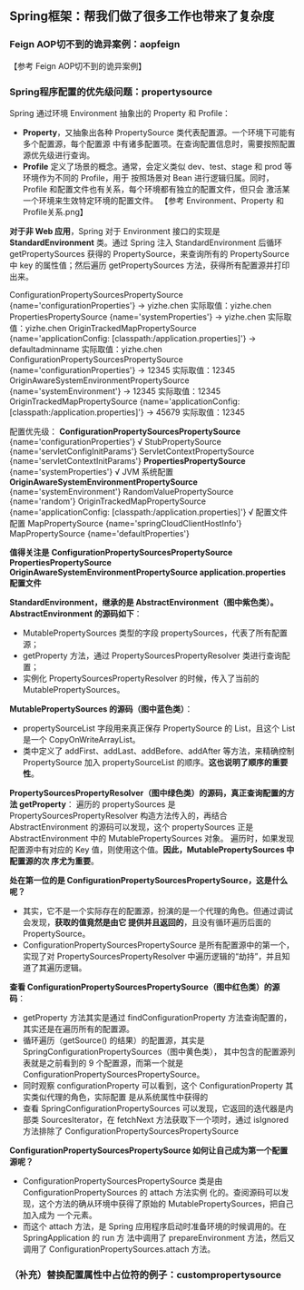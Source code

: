 ## Spring框架：帮我们做了很多工作也带来了复杂度
### Feign AOP切不到的诡异案例：aopfeign
【参考 Feign AOP切不到的诡异案例】

### Spring程序配置的优先级问题：propertysource
Spring 通过环境 Environment 抽象出的 Property 和 Profile：
- **Property**，又抽象出各种 PropertySource 类代表配置源。一个环境下可能有多个配置源，每个配置源
中有诸多配置项。在查询配置信息时，需要按照配置源优先级进行查询。
- **Profile** 定义了场景的概念。通常，会定义类似 dev、test、stage 和 prod 等环境作为不同的 Profile，用于
按照场景对 Bean 进行逻辑归属。同时，Profile 和配置文件也有关系，每个环境都有独立的配置文件，但只会
激活某一个环境来生效特定环境的配置文件。
【参考 Environment、Property 和 Profile关系.png】

**对于非 Web 应用**，Spring 对于 Environment 接口的实现是 **StandardEnvironment** 类。通过 Spring 注入 
StandardEnvironment 后循环 getPropertySources 获得的 PropertySource，来查询所有的 PropertySource 
中 key 的属性值；然后遍历 getPropertySources 方法，获得所有配置源并打印出来。

ConfigurationPropertySourcesPropertySource {name='configurationProperties'} -> yizhe.chen 实际取值：yizhe.chen
PropertiesPropertySource {name='systemProperties'} -> yizhe.chen 实际取值：yizhe.chen
OriginTrackedMapPropertySource {name='applicationConfig: [classpath:/application.properties]'} -> defaultadminname 实际取值：yizhe.chen
ConfigurationPropertySourcesPropertySource {name='configurationProperties'} -> 12345 实际取值：12345
OriginAwareSystemEnvironmentPropertySource {name='systemEnvironment'} -> 12345 实际取值：12345
OriginTrackedMapPropertySource {name='applicationConfig: [classpath:/application.properties]'} -> 45679 实际取值：12345

配置优先级：
**ConfigurationPropertySourcesPropertySource** {name='configurationProperties'} √
StubPropertySource {name='servletConfigInitParams'}
ServletContextPropertySource {name='servletContextInitParams'}
**PropertiesPropertySource** {name='systemProperties'} √ JVM 系统配置
**OriginAwareSystemEnvironmentPropertySource** {name='systemEnvironment'}
RandomValuePropertySource {name='random'}
OriginTrackedMapPropertySource {name='applicationConfig: [classpath:/application.properties]'} √ 配置文件配置
MapPropertySource {name='springCloudClientHostInfo'}
MapPropertySource {name='defaultProperties'}

**值得关注是** 
**ConfigurationPropertySourcesPropertySource
PropertiesPropertySource
OriginAwareSystemEnvironmentPropertySource
application.properties 配置文件**

**StandardEnvironment，继承的是 AbstractEnvironment（图中紫色类）。AbstractEnvironment 的源码如下**：
- MutablePropertySources 类型的字段 propertySources，代表了所有配置源；
- getProperty 方法，通过 PropertySourcesPropertyResolver 类进行查询配置；
- 实例化 PropertySourcesPropertyResolver 的时候，传入了当前的 MutablePropertySources。

**MutablePropertySources 的源码（图中蓝色类）**：
- propertySourceList 字段用来真正保存 PropertySource 的 List，且这个 List 是一个 CopyOnWriteArrayList。
- 类中定义了 addFirst、addLast、addBefore、addAfter 等方法，来精确控制 PropertySource 加入 
propertySourceList 的顺序。**这也说明了顺序的重要性**。

**PropertySourcesPropertyResolver（图中绿色类）的源码，真正查询配置的方法 getProperty**：
遍历的 propertySources 是 PropertySourcesPropertyResolver 构造方法传入的，再结合 AbstractEnvironment 
的源码可以发现，这个 propertySources 正是 AbstractEnvironment 中的 MutablePropertySources 对象。
遍历时，如果发现配置源中有对应的 Key 值，则使用这个值。**因此，MutablePropertySources 中配置源的次
序尤为重要**。

**处在第一位的是 ConfigurationPropertySourcesPropertySource，这是什么呢？**
- 其实，它不是一个实际存在的配置源，扮演的是一个代理的角色。但通过调试会发现，**获取的值竟然是由它
提供并且返回的**，且没有循环遍历后面的 PropertySource。
- ConfigurationPropertySourcesPropertySource 是所有配置源中的第一个，实现了对 
PropertySourcesPropertyResolver 中遍历逻辑的“劫持”，并且知道了其遍历逻辑。

**查看 ConfigurationPropertySourcesPropertySource（图中红色类）的源码**：
- getProperty 方法其实是通过 findConfigurationProperty 方法查询配置的，其实还是在遍历所有的配置源。
- 循环遍历（getSource() 的结果）的配置源，其实是 SpringConfigurationPropertySources（图中黄色类），
其中包含的配置源列表就是之前看到的 9 个配置源，而第一个就是 
ConfigurationPropertySourcesPropertySource。
- 同时观察 configurationProperty 可以看到，这个 ConfigurationProperty 其实类似代理的角色，实际配置
是从系统属性中获得的
- 查看 SpringConfigurationPropertySources 可以发现，它返回的迭代器是内部类 SourcesIterator，在 
fetchNext 方法获取下一个项时，通过 isIgnored 方法排除了 ConfigurationPropertySourcesPropertySource

**ConfigurationPropertySourcesPropertySource 如何让自己成为第一个配置源呢？**
- ConfigurationPropertySourcesPropertySource 类是由 ConfigurationPropertySources 的 attach 方法实例
化的。查阅源码可以发现，这个方法的确从环境中获得了原始的 MutablePropertySources，把自己加入成为
一个元素。
- 而这个 attach 方法，是 Spring 应用程序启动时准备环境的时候调用的。在 SpringApplication 的 run 方
法中调用了 prepareEnvironment 方法，然后又调用了 ConfigurationPropertySources.attach 方法。

### （补充）替换配置属性中占位符的例子：custompropertysource
